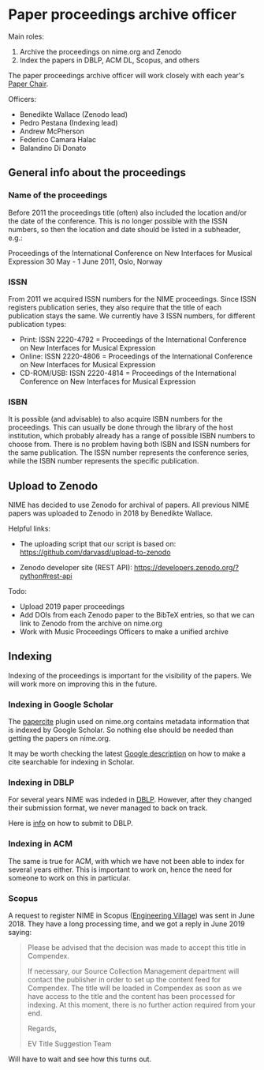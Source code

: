 # Paper proceedings archive officer

Main roles:

1. Archive the proceedings on nime.org and Zenodo
2. Index the papers in DBLP, ACM DL, Scopus, and others

The paper proceedings archive officer will work closely with each year's [Paper Chair](../Chairs/paper_chair.md).

Officers:

- Benedikte Wallace (Zenodo lead)
- Pedro Pestana (Indexing lead)
- Andrew McPherson
- Federico Camara Halac
- Balandino Di Donato

## General info about the proceedings

### Name of the proceedings

Before 2011 the proceedings title (often) also included the location and/or the date of the conference. This is no longer possible with the ISSN numbers, so then the location and date should be listed in a subheader, e.g.:

   Proceedings of the International Conference on New Interfaces for Musical Expression
   30 May - 1 June 2011, Oslo, Norway

### ISSN

From 2011 we acquired ISSN numbers for the NIME proceedings. Since ISSN registers publication series, they also require that the title of each publication stays the same. We currently have 3 ISSN numbers, for different publication types:

* Print: ISSN 2220-4792 = Proceedings of the International Conference on New Interfaces for Musical Expression
* Online: ISSN 2220-4806 = Proceedings of the International Conference on New Interfaces for Musical Expression
* CD-ROM/USB: ISSN 2220-4814 = Proceedings of the International Conference on New Interfaces for Musical Expression

### ISBN

It is possible (and advisable) to also acquire ISBN numbers for the proceedings. This can usually be done through the library of the host institution, which probably already has a range of possible ISBN numbers to choose from. There is no problem having both ISBN and ISSN numbers for the same publication. The ISSN number represents the conference series, while the ISBN number represents the specific publication.


## Upload to Zenodo

NIME has decided to use Zenodo for archival of papers. All previous NIME papers was uploaded to Zenodo in 2018 by Benedikte Wallace.

Helpful links: 

- The uploading script that our script is based on: https://github.com/darvasd/upload-to-zenodo

- Zenodo developer site (REST API): https://developers.zenodo.org/?python#rest-api

Todo:

- Upload 2019 paper proceedings
- Add DOIs from each Zenodo paper to the BibTeX entries, so that we can link to Zenodo from the archive on nime.org
- Work with Music Proceedings Officers to make a unified archive


## Indexing

Indexing of the proceedings is important for the visibility of the papers. We will work more on improving this in the future.

### Indexing in Google Scholar

The [papercite](https://wordpress.org/plugins/papercite/) plugin used on nime.org contains metadata information that is indexed by Google Scholar. So nothing else should be needed than getting the papers on nime.org.

It may be worth checking the latest [Google description](https://scholar.google.com/intl/en/scholar/inclusion.html) on how to make a cite searchable for indexing in Scholar.


### Indexing in DBLP

For several years NIME was indeded in [DBLP](http://www.informatik.uni-trier.de/~ley/db/conf/nime/index.html). However, after they changed their submission format, we never managed to back on track.

Here is [info](https://dblp.uni-trier.de/faq/How+can+I+submit+meta+data+for+a+complete+journal+or+conference.html) on how to submit to DBLP.

### Indexing in ACM

The same is true for ACM, with which we have not been able to index for several years either. This is important to work on, hence the need for someone to work on this in particular.

### Scopus

A request to register NIME in Scopus ([Engineering Village](https://suggestor.ei.engineeringvillage.com/faq/index)) was sent in June 2018. They have a long processing time, and we got a reply in June 2019 saying:  

> Please be advised that the decision was made to accept this title in Compendex.
>
> If necessary, our Source Collection Management department will contact the publisher in order to set up the content feed for Compendex. The title will be loaded in Compendex as soon as we have access to the title and the content has been processed for indexing. At this moment, there is no further action required from your end.
>
> Regards,
>
> EV Title Suggestion Team

Will have to wait and see how this turns out.
